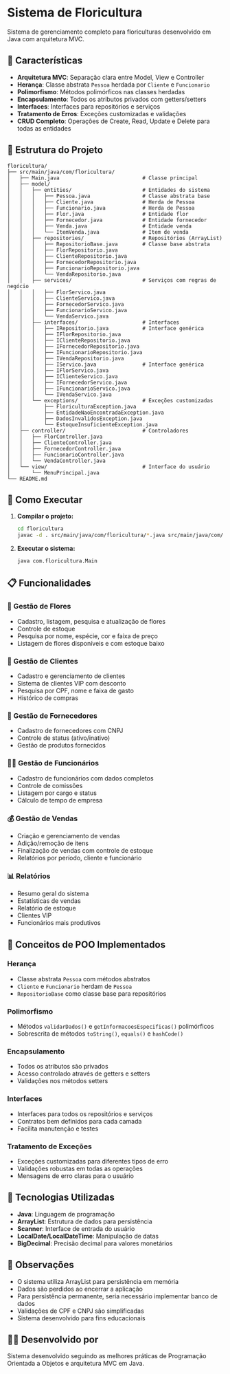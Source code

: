 # Sistema de Floricultura

Sistema de gerenciamento completo para floriculturas desenvolvido em Java com arquitetura MVC.

## 🌹 Características

- **Arquitetura MVC**: Separação clara entre Model, View e Controller
- **Herança**: Classe abstrata `Pessoa` herdada por `Cliente` e `Funcionario`
- **Polimorfismo**: Métodos polimórficos nas classes herdadas
- **Encapsulamento**: Todos os atributos privados com getters/setters
- **Interfaces**: Interfaces para repositórios e serviços
- **Tratamento de Erros**: Exceções customizadas e validações
- **CRUD Completo**: Operações de Create, Read, Update e Delete para todas as entidades

## 📁 Estrutura do Projeto

```
floricultura/
├── src/main/java/com/floricultura/
│   ├── Main.java                           # Classe principal
│   ├── model/
│   │   ├── entities/                       # Entidades do sistema
│   │   │   ├── Pessoa.java                 # Classe abstrata base
│   │   │   ├── Cliente.java                # Herda de Pessoa
│   │   │   ├── Funcionario.java            # Herda de Pessoa
│   │   │   ├── Flor.java                   # Entidade flor
│   │   │   ├── Fornecedor.java             # Entidade fornecedor
│   │   │   ├── Venda.java                  # Entidade venda
│   │   │   └── ItemVenda.java              # Item de venda
│   │   ├── repositories/                   # Repositórios (ArrayList)
│   │   │   ├── RepositorioBase.java        # Classe base abstrata
│   │   │   ├── FlorRepositorio.java
│   │   │   ├── ClienteRepositorio.java
│   │   │   ├── FornecedorRepositorio.java
│   │   │   ├── FuncionarioRepositorio.java
│   │   │   └── VendaRepositorio.java
│   │   ├── services/                       # Serviços com regras de negócio
│   │   │   ├── FlorServico.java
│   │   │   ├── ClienteServico.java
│   │   │   ├── FornecedorServico.java
│   │   │   ├── FuncionarioServico.java
│   │   │   └── VendaServico.java
│   │   ├── interfaces/                     # Interfaces
│   │   │   ├── IRepositorio.java           # Interface genérica
│   │   │   ├── IFlorRepositorio.java
│   │   │   ├── IClienteRepositorio.java
│   │   │   ├── IFornecedorRepositorio.java
│   │   │   ├── IFuncionarioRepositorio.java
│   │   │   ├── IVendaRepositorio.java
│   │   │   ├── IServico.java               # Interface genérica
│   │   │   ├── IFlorServico.java
│   │   │   ├── IClienteServico.java
│   │   │   ├── IFornecedorServico.java
│   │   │   ├── IFuncionarioServico.java
│   │   │   └── IVendaServico.java
│   │   └── exceptions/                     # Exceções customizadas
│   │       ├── FloriculturaException.java
│   │       ├── EntidadeNaoEncontradaException.java
│   │       ├── DadosInvalidosException.java
│   │       └── EstoqueInsuficienteException.java
│   ├── controller/                         # Controladores
│   │   ├── FlorController.java
│   │   ├── ClienteController.java
│   │   ├── FornecedorController.java
│   │   ├── FuncionarioController.java
│   │   └── VendaController.java
│   └── view/                               # Interface do usuário
│       └── MenuPrincipal.java
└── README.md
```

## 🚀 Como Executar

1. **Compilar o projeto:**
   ```bash
   cd floricultura
   javac -d . src/main/java/com/floricultura/*.java src/main/java/com/floricultura/**/*.java
   ```

2. **Executar o sistema:**
   ```bash
   java com.floricultura.Main
   ```

## 📋 Funcionalidades

### 🌹 Gestão de Flores
- Cadastro, listagem, pesquisa e atualização de flores
- Controle de estoque
- Pesquisa por nome, espécie, cor e faixa de preço
- Listagem de flores disponíveis e com estoque baixo

### 👥 Gestão de Clientes
- Cadastro e gerenciamento de clientes
- Sistema de clientes VIP com desconto
- Pesquisa por CPF, nome e faixa de gasto
- Histórico de compras

### 🏢 Gestão de Fornecedores
- Cadastro de fornecedores com CNPJ
- Controle de status (ativo/inativo)
- Gestão de produtos fornecidos

### 👨‍💼 Gestão de Funcionários
- Cadastro de funcionários com dados completos
- Controle de comissões
- Listagem por cargo e status
- Cálculo de tempo de empresa

### 💰 Gestão de Vendas
- Criação e gerenciamento de vendas
- Adição/remoção de itens
- Finalização de vendas com controle de estoque
- Relatórios por período, cliente e funcionário

### 📊 Relatórios
- Resumo geral do sistema
- Estatísticas de vendas
- Relatório de estoque
- Clientes VIP
- Funcionários mais produtivos

## 🎯 Conceitos de POO Implementados

### Herança
- Classe abstrata `Pessoa` com métodos abstratos
- `Cliente` e `Funcionario` herdam de `Pessoa`
- `RepositorioBase` como classe base para repositórios

### Polimorfismo
- Métodos `validarDados()` e `getInformacoesEspecificas()` polimórficos
- Sobrescrita de métodos `toString()`, `equals()` e `hashCode()`

### Encapsulamento
- Todos os atributos são privados
- Acesso controlado através de getters e setters
- Validações nos métodos setters

### Interfaces
- Interfaces para todos os repositórios e serviços
- Contratos bem definidos para cada camada
- Facilita manutenção e testes

### Tratamento de Exceções
- Exceções customizadas para diferentes tipos de erro
- Validações robustas em todas as operações
- Mensagens de erro claras para o usuário

## 🔧 Tecnologias Utilizadas

- **Java**: Linguagem de programação
- **ArrayList**: Estrutura de dados para persistência
- **Scanner**: Interface de entrada do usuário
- **LocalDate/LocalDateTime**: Manipulação de datas
- **BigDecimal**: Precisão decimal para valores monetários

## 📝 Observações

- O sistema utiliza ArrayList para persistência em memória
- Dados são perdidos ao encerrar a aplicação
- Para persistência permanente, seria necessário implementar banco de dados
- Validações de CPF e CNPJ são simplificadas
- Sistema desenvolvido para fins educacionais

## 👨‍💻 Desenvolvido por

Sistema desenvolvido seguindo as melhores práticas de Programação Orientada a Objetos e arquitetura MVC em Java.
